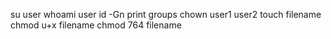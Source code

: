 su user
whoami user
id -Gn print groups
chown user1 user2
touch filename
chmod u+x filename
chmod 764 filename
